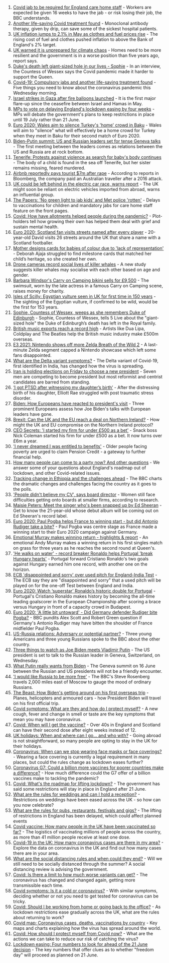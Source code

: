 1. [Covid jab to be required for England care home staff](https://www.bbc.co.uk/news/uk-57492264) - Workers are expected be given 16 weeks to have the jab - or risk losing their job, the BBC understands.
2. [Another life-saving Covid treatment found](https://www.bbc.co.uk/news/health-57488150) - Monoclonal antibody therapy, given by drip, can save some of the sickest hospital patients.
3. [UK inflation jumps to 2.1% in May as clothes and fuel prices rise](https://www.bbc.co.uk/news/business-57490101) - The rising cost of fuel and clothes pushed inflation to above the Bank of England's 2% target.
4. [UK warned it is unprepared for climate chaos](https://www.bbc.co.uk/news/science-environment-57487943) - Homes need to be more resilient and the government is in a worse position than five years ago, report says.
5. [Duke's death left giant-sized hole in our lives - Sophie](https://www.bbc.co.uk/news/uk-57489426) - In an interview, the Countess of Wessex says the Covid pandemic made it harder to support the Queen.
6. [Covid-19: Compulsory jabs and another life-saving treatment found](https://www.bbc.co.uk/news/uk-57490111) - Five things you need to know about the coronavirus pandemic this Wednesday morning.
7. [Israel strikes in Gaza after fire balloons launched](https://www.bbc.co.uk/news/world-middle-east-57492745) - It is the first major flare-up since the ceasefire between Israel and Hamas in May.
8. [MPs to vote on delaying England's lockdown easing by four weeks](https://www.bbc.co.uk/news/uk-politics-57486224) - MPs will debate the government's plans to keep restrictions in place until 19 July rather than 21 June.
9. [Euro 2020: Wales aim to silence Turkey's 'home' crowd in Baku](https://www.bbc.co.uk/sport/football/51197554) - Wales will aim to "silence" what will effectively be a home crowd for Turkey when they meet in Baku for their second match of Euro 2020.
10. [Biden-Putin summit: US and Russian leaders set for tense Geneva talks](https://www.bbc.co.uk/news/world-europe-57494283) - The first meeting between the leaders comes as relations between the US and Russia are at rock bottom.
11. [Tenerife: Protests against violence as search for baby's body continues](https://www.bbc.co.uk/news/world-europe-57489499) - The body of a child is found in the sea off Tenerife, but her sister remains missing, feared murdered.
12. [Airbnb reportedly pays tourist $7m after rape](https://www.bbc.co.uk/news/business-57487970) - According to reports in Bloomberg, the company paid an Australian traveller after a 2016 attack.
13. [UK could be left behind in the electric car race, warns report](https://www.bbc.co.uk/news/business-57490100) - The UK might soon be reliant on electric vehicles imported from abroad, warns an influential group.
14. [The Papers: 'No green light to jab kids' and Met police 'rotten'](https://www.bbc.co.uk/news/blogs-the-papers-57492239) - Delays to vaccinations for children and mandatory jabs for care home staff feature on the front pages.
15. [Covid: How have allotments helped people during the pandemic?](https://www.bbc.co.uk/news/uk-england-essex-57438179) - Plot-holders tell how growing their own has helped them deal with grief and sustain mental health.
16. [Euro 2020: Scotland fan visits streets named after every player](https://www.bbc.co.uk/news/newsbeat-57485487) - 20-year-old David visits 26 streets around the UK that share a name with a Scotland footballer.
17. [Mother designs cards for babies of colour due to 'lack of representation'](https://www.bbc.co.uk/news/uk-england-london-57444540) - Deborah Ajaja struggled to find milestone cards that matched her child’s heritage, so she created her own.
18. [Drone cameras record social lives of killer whales](https://www.bbc.co.uk/news/science-environment-57486901) - A new study suggests killer whales may socialise with each other based on age and gender.
19. [Barbara Windsor's Carry on Camping bikini sells for £9,500](https://www.bbc.co.uk/news/entertainment-arts-57492872) - The swimsuit, worn by the late actress in a famous Carry on Camping scene, raises money for charity.
20. [Isles of Scilly: Egyptian vulture seen in UK for first time in 150 years](https://www.bbc.co.uk/news/uk-england-cornwall-57483562) - The sighting of the Egyptian vulture, if confirmed to be wild, would be the first for 153 years.
21. [Sophie, Countess of Wessex, weeps as she remembers Duke of Edinburgh](https://www.bbc.co.uk/news/uk-57491179) - Sophie, Countess of Wessex, tells 5 Live about the "giant-sized hole" the Duke of Edinburgh’s death has left in the Royal family.
22. [British music exports reach a record high](https://www.bbc.co.uk/news/entertainment-arts-57486272) - Artists like Dua Lipa, Coldplay and The Beatles help the British music industry make £500m overseas.
23. [E3 2021: Nintendo shows off more Zelda Breath of the Wild 2](https://www.bbc.co.uk/news/technology-57484727) - A last-minute Zelda segment capped a Nintendo showcase which left some fans disappointed.
24. [What are the Delta variant symptoms?](https://www.bbc.co.uk/news/uk-57489116) - The Delta variant of Covid-19, first identified in India, has changed how the virus is spreading.
25. [Iran is holding elections on Friday to choose a new president](https://www.bbc.co.uk/news/world-middle-east-57489539) - Seven men are competing to become president but most reformist and centrist candidates are barred from standing.
26. [‘I got PTSD after witnessing my daughter’s birth’](https://www.bbc.co.uk/news/stories-57442294) - After the distressing birth of his daughter, Elliott Rae struggled with post traumatic stress disorder.
27. [Biden: How Europeans have reacted to president's visit](https://www.bbc.co.uk/news/world-europe-57489588) - Three prominent Europeans assess how Joe Biden's talks with European leaders have gone.
28. [Brexit: Can the UK and the EU reach a deal on Northern Ireland?](https://www.bbc.co.uk/news/57475591) - How might the UK and EU compromise on the Northern Ireland protocol?
29. [CEO Secrets: 'I started my firm for under £500 as a bet'](https://www.bbc.co.uk/news/business-57470671) - Snack boss Nick Coleman started his firm for under £500 as a bet. It now turns over £6m a year.
30. ['I never dreamed I was entitled to benefits'](https://www.bbc.co.uk/news/business-57484790) - Older people facing poverty are urged to claim Pension Credit - a gateway to further financial help.
31. [How many people can come to a party now? And other questions](https://www.bbc.co.uk/news/world-asia-china-51176409) - We answer some of your questions about England's roadmap out of lockdown, and other Covid-related issues.
32. [Tracking change in Ethiopia and the challenges ahead](https://www.bbc.co.uk/news/world-africa-57428039) - The BBC charts the dramatic changes and challenges facing the country as it goes to the polls.
33. ['People didn't believe my CV', says board director](https://www.bbc.co.uk/news/business-57486592) - Women still face difficulties getting onto boards at smaller firms, according to research.
34. [Maisie Peters: Meet the singer who's been snapped up by Ed Sheeran](https://www.bbc.co.uk/news/entertainment-arts-57468169) - Get to know the 21-year-old whose debut album will be coming out on Ed Sheeran's record label.
35. [Euro 2020: Paul Pogba helps France to winning start - but did Antonio Rudiger take a bite?](https://www.bbc.co.uk/sport/football/57487903) - Paul Pogba was centre stage as France made a winning start to their Euro 2020 campaign against Germany.
36. [Emotional Murray makes winning return - highlights & report](https://www.bbc.co.uk/sport/tennis/57485751) - An emotional Andy Murray makes a winning return in his first singles match on grass for three years as he reaches the second round at Queen's.
37. ['He walks on water' - record breaker Ronaldo helps Portugal 'break Hungary hearts'](https://www.bbc.co.uk/sport/football/57491325) - Portugal forward Cristiano Ronaldo's two goals against Hungary earned him one record, with another one on the horizon.
38. [ECB 'disappointed and sorry' over used pitch for England-India Test](https://www.bbc.co.uk/sport/cricket/57488424) - The ECB say they are "disappointed and sorry" that a used pitch will be played on for the one-off Test between England and India.
39. [Euro 2020: Watch ‘superstar’ Ronaldo’s historic double for Portugal](https://www.bbc.co.uk/sport/av/football/57491842) - Portugal's Cristiano Ronaldo makes history by becoming the all-time leading goalscorer in the European Championship after scoring a brace versus Hungary in front of a capacity crowd in Budapest.
40. [Euro 2020: 'A little bit untoward' - Did Germany defender Rudiger bite Pogba?](https://www.bbc.co.uk/sport/av/football/57491841) - BBC pundits Alex Scott and Robert Green question if Germany's Antonio Rudiger may have bitten the shoulder of France midfielder Paul Pogba.
41. [US-Russia relations: Adversary or potential partner?](https://www.bbc.co.uk/news/world-us-canada-57421275) - Three young Americans and three young Russians spoke to the BBC about the other country.
42. [Three things to watch as Joe Biden meets Vladimir Putin](https://www.bbc.co.uk/news/world-us-canada-57427057) - The US president is set to talk to the Russian leader in Geneva, Switzerland, on Wednesday.
43. [What Putin really wants from Biden](https://www.bbc.co.uk/news/world-europe-57427055) - The Geneva summit on 16 June between the Russian and US presidents will not be a friendly encounter.
44. ['I would like Russia to be more free'](https://www.bbc.co.uk/news/world-europe-56808468) - The BBC's Steve Rosenberg travels 2,000 miles east of Moscow to gauge the mood of ordinary Russians.
45. [The Beast: How Biden's getting around on his first overseas trip](https://www.bbc.co.uk/news/world-us-canada-57424507) - Planes, helicopters and armoured cars - how President Biden will travel on his first official trip.
46. [Covid symptoms: What are they and how do I protect myself?](https://www.bbc.co.uk/news/health-51048366) - A new cough, fever and change in smell or taste are the key symptoms that mean you may have coronavirus.
47. [Covid: When will I get the vaccine?](https://www.bbc.co.uk/news/health-55045639) - Over 40s in England and Scotland can have their second dose after eight weeks instead of 12.
48. [UK holidays: When and where can I go... and who with?](https://www.bbc.co.uk/news/explainers-52646738) - Going abroad is not straightforward, so many people are opting to stay in the UK for their holidays.
49. [Coronavirus: When can we stop wearing face masks or face coverings?](https://www.bbc.co.uk/news/health-51205344) - Wearing a face covering is currently a legal requirement in many places, but could the rules change as lockdown eases further?
50. [Coronavirus G7: Could a billion more vaccines for poorer countries make a difference?](https://www.bbc.co.uk/news/57427877) - How much difference could the G7 offer of a billion vaccines make to tackling the pandemic?
51. [Covid: What's the roadmap for lifting lockdown?](https://www.bbc.co.uk/news/explainers-52530518) - The government has said some restrictions will stay in place in England after 21 June.
52. [What are the rules for weddings and can I hold a reception?](https://www.bbc.co.uk/news/explainers-52811509) - Restrictions on weddings have been eased across the UK - so how can you now celebrate?
53. [What are the rules for pubs, restaurants, festivals and gigs?](https://www.bbc.co.uk/news/business-52977388) - The lifting of restrictions in England has been delayed, which could affect planned events
54. [Covid vaccine: How many people in the UK have been vaccinated so far?](https://www.bbc.co.uk/news/health-55274833) - The logistics of vaccinating millions of people across the country, as more than 41 million people receive at least one dose.
55. [Covid-19 in the UK: How many coronavirus cases are there in my area?](https://www.bbc.co.uk/news/uk-51768274) - Explore the data on coronavirus in the UK and find out how many cases there are in your area.
56. [What are the social distancing rules and when could they end?](https://www.bbc.co.uk/news/uk-51506729) - Will we still need to be socially distanced through the summer? A social distancing review is advising the government.
57. [Covid: Is there a limit to how much worse variants can get?](https://www.bbc.co.uk/news/health-57431420) - The coronavirus has changed and changed again, getting more transmissible each time.
58. [Covid symptoms: Is it a cold or coronavirus?](https://www.bbc.co.uk/news/health-54145299) - With similar symptoms, deciding whether or not you need to get tested for coronavirus can be tricky.
59. [Covid: Should I be working from home or going back to the office?](https://www.bbc.co.uk/news/business-52567567) - As lockdown restrictions ease gradually across the UK, what are the rules about returning to work?
60. [Covid map: Coronavirus cases, deaths, vaccinations by country](https://www.bbc.co.uk/news/world-51235105) - Key maps and charts explaining how the virus has spread around the world.
61. [Covid: How should I protect myself from Covid now?](https://www.bbc.co.uk/news/health-57087517) - What are the actions we can take to reduce our risk of catching the virus?
62. [Lockdown easing: Four numbers to look for ahead of the 21 June decision](https://www.bbc.co.uk/news/57403888) - The key numbers that offer clues as to whether "freedom day" will proceed as planned on 21 June.
